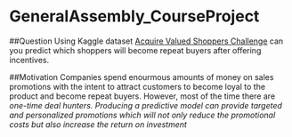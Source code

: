 # GeneralAssembly_CourseProject

##Question
Using Kaggle dataset [Acquire Valued Shoppers Challenge](https://www.kaggle.com/c/acquire-valued-shoppers-challenge) can you predict which shoppers will become repeat buyers after offering incentives.

##Motivation
Companies spend enourmous amounts of money on sales promotions with the intent to attract customers to become loyal to the product and become repeat buyers. However, most of the time there are <em>one-time deal hunters<em>. Producing a predictive model can provide targeted and personalized promotions which will not only reduce the promotional costs but also increase the return on investment

